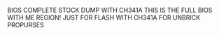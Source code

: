 BIOS COMPLETE STOCK DUMP WITH CH341A
THIS IS THE FULL BIOS WITH ME REGION!
JUST FOR FLASH WITH CH341A FOR UNBRICK PROPURSES
